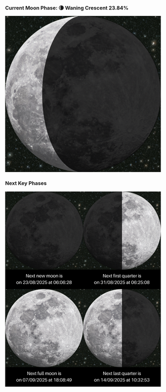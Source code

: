 ### Current Moon Phase: 🌘 Waning Crescent 23.84%
![Moon Phase](moonphase.png)
### Next Key Phases
![Gallery](gallery.png)